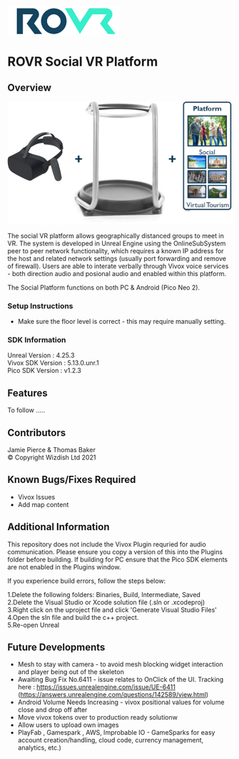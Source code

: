 <img src="ROVR_LOGO.png" width="250" />

# ROVR Social VR Platform

## Overview
![Socal VR Platform](ROVR_IMAGE.png)

The social VR platform allows geographically distanced groups to meet in VR. The system is developed in Unreal Engine using the OnlineSubSystem peer to peer network functionality, which requires a known IP address for the host and related network settings (usually port forwarding and remove of firewall). Users are able to interate verbally through Vivox voice services - both direction audio and posional audio and enabled within this platform.

The Social Platform functions on both PC & Android (Pico Neo 2). 

### Setup Instructions
- Make sure the floor level is correct - this may require manually setting. 

### SDK Information 
Unreal Version : 4.25.3\
Vivox SDK Version : 5.13.0.unr.1\
Pico SDK Version : v1.2.3

## Features
To follow .....

## Contributors 
Jamie Pierce & Thomas Baker \
© Copyright Wizdish Ltd 2021

## Known Bugs/Fixes Required
- Vivox Issues
- Add map content 

## Additional Information
This repository does not include the Vivox Plugin requried for audio communication. Please ensure you copy a version of this into the Plugins folder before building. If building for PC ensure that the Pico SDK elements are not enabled in the Plugins window.

If you experience build errors, follow the steps below:

1.Delete the following folders: Binaries, Build, Intermediate, Saved\
2.Delete the Visual Studio or Xcode solution file (.sln or .xcodeproj)\
3.Right click on the uproject file and click 'Generate Visual Studio Files'\
4.Open the sln file and build the c++ project.\
5.Re-open Unreal

## Future Developments
- Mesh to stay with camera - to avoid mesh blocking widget interaction and player being out of the skeleton
- Awaiting Bug Fix No.6411 - issue relates to OnClick of the UI. Tracking here : https://issues.unrealengine.com/issue/UE-6411 (https://answers.unrealengine.com/questions/142589/view.html)
- Android Volume Needs Increasing - vivox positional values for volume close and drop off after
- Move vivox tokens over to production ready solutionw
- Allow users to upload own images
- PlayFab , Gamespark , AWS, Improbable IO - GameSparks for easy account creation/handling, cloud code, currency management, analytics, etc.)
